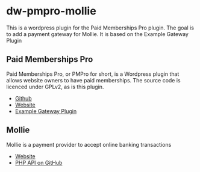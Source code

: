 # dw-pmpro-mollie

This is a wordpress plugin for the Paid Memberships Pro plugin.
The goal is to add a payment gateway for Mollie.
It is based on the Example Gateway Plugin

## Paid Memberships Pro
Paid Memberships Pro, or PMPro for short, is a Wordpress plugin that allows website owners to have paid memberships.
The source code is licenced under GPLv2, as is this plugin.

 - [Github](https://github.com/strangerstudios/paid-memberships-pro)
 - [Website](http://www.paidmembershipspro.com/)
 - [Example Gateway Plugin](https://github.com/strangerstudios/pmpro-example-gateway)

## Mollie
Mollie is a payment provider to accept online banking transactions

 - [Website](https://www.mollie.com/)
 - [PHP API on GitHub](https://github.com/mollie/mollie-api-php)
